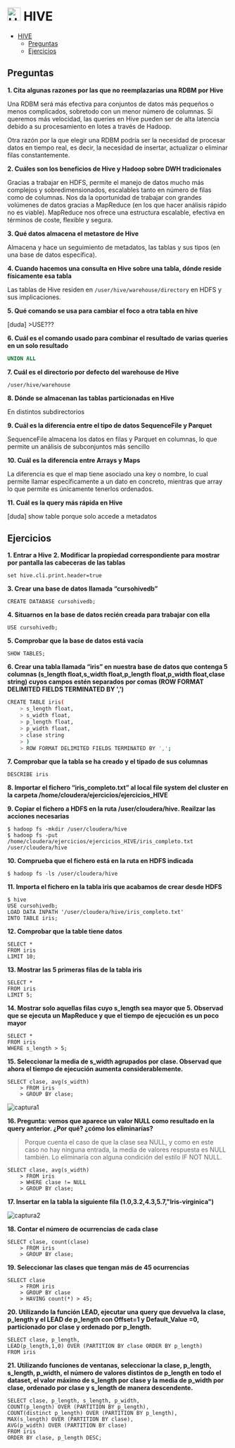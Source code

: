 # <img src="Apache_Hive_logo.svg" alt="Hive Logo" width="30"/> HIVE

- [ HIVE](#-hive)
  - [Preguntas](#preguntas)
  - [Ejercicios](#ejercicios)

## Preguntas

**1. Cita algunas razones por las que no reemplazarías una RDBM por Hive**

Una RDBM será más efectiva para conjuntos de datos más pequeños o menos complicados, sobretodo con un menor número de columnas. Si queremos más velocidad, las queries en Hive pueden ser de alta latencia debido a su procesamiento en lotes a través de Hadoop.

Otra razón por la que elegir una RDBM podría ser la necesidad de procesar datos en tiempo real, es decir, la necesidad de insertar, actualizar o eliminar filas constantemente.

**2. Cuáles son los beneficios de Hive y Hadoop sobre DWH tradicionales**

Gracias a trabajar en HDFS, permite el manejo de datos mucho más complejos y sobredimensionados, escalables tanto en número de filas como de columnas. Nos da la oportunidad de trabajar con grandes volúmenes de datos gracias a MapReduce (en los que hacer análisis rápido no es viable). MapReduce nos ofrece una estructura escalable, efectiva en términos de coste, flexible y segura.

**3. Qué datos almacena el metastore de Hive**

Almacena y hace un seguimiento de metadatos, las tablas y sus tipos (en una base de datos específica).

**4. Cuando hacemos una consulta en Hive sobre una tabla, dónde reside físicamente esa tabla**

Las tablas de Hive residen en `/user/hive/warehouse/directory` en HDFS y sus implicaciones.

**5. Qué comando se usa para cambiar el foco a otra tabla en hive**

[duda] >USE???

**6. Cuál es el comando usado para combinar el resultado de varias queries en un solo resultado**

```sql
UNION ALL
```

**7. Cuál es el directorio por defecto del warehouse de Hive**

`/user/hive/warehouse`

**8. Dónde se almacenan las tablas particionadas en Hive**

En distintos subdirectorios

**9.  Cuál es la diferencia entre el tipo de datos SequenceFile y Parquet**

SequenceFile almacena los datos en filas y Parquet en columnas, lo que permite un análisis de subconjuntos más sencillo

**10. Cuál es la diferencia entre Arrays y Maps**

La diferencia es que el map tiene asociado una key o nombre, lo cual permite llamar específicamente a un dato en concreto, mientras que array lo que permite es únicamente tenerlos ordenados. 

**11. Cuál es la query más rápida en Hive**

[duda] show table porque solo accede a metadatos

## Ejercicios

**1. Entrar a Hive**
**2. Modificar la propiedad correspondiente para mostrar por pantalla las cabeceras de las tablas**

`set hive.cli.print.header=true`

**3. Crear una base de datos llamada “cursohivedb”**

`CREATE DATABASE cursohivedb;`

**4. Situarnos en la base de datos recién creada para trabajar con ella**

`USE cursohivedb;`

**5. Comprobar que la base de datos está vacía**

`SHOW TABLES;`

**6. Crear una tabla llamada “iris” en nuestra base de datos que contenga 5 columnas (s_length float,s_width float,p_length float,p_width float,clase string) cuyos campos estén separados por comas (ROW FORMAT DELIMITED FIELDS TERMINATED BY ',')**

```bash
CREATE TABLE iris(
    > s_length float,
    > s_width float,
    > p_length float,
    > p_width float,
    > clase string
    > )
    > ROW FORMAT DELIMITED FIELDS TERMINATED BY ',';
```

**7. Comprobar que la tabla se ha creado y el tipado de sus columnas**

`DESCRIBE iris`

**8. Importar el fichero “iris_completo.txt” al local file system del cluster en la carpeta /home/cloudera/ejercicios/ejercicios_HIVE**

**9. Copiar el fichero a HDFS en la ruta /user/cloudera/hive. Reailzar las acciones necesarias**

```shell
$ hadoop fs -mkdir /user/cloudera/hive
$ hadoop fs -put /home/cloudera/ejercicios/ejercicios_HIVE/iris_completo.txt /user/cloudera/hive
```

**10. Comprueba que el fichero está en la ruta en HDFS indicada**

```shell
$ hadoop fs -ls /user/cloudera/hive
```

**11. Importa el fichero en la tabla iris que acabamos de crear desde HDFS**

```
$ hive
USE cursohivedb;
LOAD DATA INPATH '/user/cloudera/hive/iris_completo.txt'
INTO TABLE iris;
```

**12. Comprobar que la table tiene datos**

```
SELECT *
FROM iris
LIMIT 10;
```

**13. Mostrar las 5 primeras filas de la tabla iris**

```
SELECT *
FROM iris
LIMIT 5;
```

**14. Mostrar solo aquellas filas cuyo s_length sea mayor que 5. Observad que se ejecuta un MapReduce y que el tiempo de ejecución es un poco mayor**

```
SELECT *
FROM iris
WHERE s_length > 5;
```

**15. Seleccionar la media de s_width agrupados por clase. Observad que ahora el tiempo de ejecución aumenta considerablemente.**

```
SELECT clase, avg(s_width)
    > FROM iris
    > GROUP BY clase;
```
![captura1](image1.png)

**16. Pregunta: vemos que aparece un valor NULL como resultado en la query anterior. ¿Por qué? ¿cómo los eliminarías?**

> Porque cuenta el caso de que la clase sea NULL, y como en este caso no hay ninguna entrada, la media de valores respuesta es NULL también. Lo eliminaría con alguna condición del estilo IF NOT NULL.

```
SELECT clase, avg(s_width)
    > FROM iris
    > WHERE clase != NULL
    > GROUP BY clase;
```

**17. Insertar en la tabla la siguiente fila (1.0,3.2,4.3,5.7,"Iris-virginica")**

![captura2](image2.png)

**18. Contar el número de ocurrencias de cada clase**

```
SELECT clase, count(clase)
    > FROM iris
    > GROUP BY clase;
```

**19. Seleccionar las clases que tengan más de 45 ocurrencias**

```
SELECT clase
    > FROM iris
    > GROUP BY clase
    > HAVING count(*) > 45;
```

**20. Utilizando la función LEAD, ejecutar una query que devuelva la clase, p_length y el LEAD de p_length con Offset=1 y Default_Value =0, particionado por clase y ordenado por p_length.**

```
SELECT clase, p_length, 
LEAD(p_length,1,0) OVER (PARTITION BY clase ORDER BY p_length)
FROM iris
```

**21. Utilizando funciones de ventanas, seleccionar la clase, p_length, s_length, p_width, el número de valores distintos de p_length en todo el dataset, el valor máximo de s_length por clase y la media de p_width por clase, ordenado por clase y s_length de manera descendente.**

```
SELECT clase, p_length, s_length, p_width,
COUNT(p_length) OVER (PARTITION BY p_length),
COUNT(distinct p_length) OVER (PARTITION BY p_length),
MAX(s_length) OVER (PARTITION BY clase),
AVG(p_width) OVER (PARTITION BY clase)
FROM iris
ORDER BY clase, p_length DESC;
```